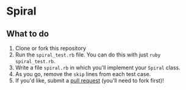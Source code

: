 # Spiral

## What to do

1. Clone or fork this repository
1. Run the `spiral_test.rb` file. You can do this with just `ruby spiral_test.rb`.
1. Write a file `spiral.rb` in which you'll implement your `Spiral` class.
1. As you go, remove the `skip` lines from each test case.
1. If you'd like, submit a [pull request](https://help.github.com/articles/creating-a-pull-request/) (you'll need to fork first)!
